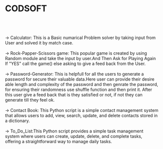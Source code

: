 # CODSOFT
<br><br><br>
-> Calculator: This is a Basic numarical Problem solver by taking input from User and solved it by match case. 
<br><br>
-> Rock-Papper-Scissors game: This popular game is created by using Random module and take the input by user.And Then Ask for Playing Again If "YES" call the game() else asking to give a feed back from the User.
<br><br>
-> Password-Generator: This is helpfull for all the users to generate a password for secure their valuable data.Here user can provide their desire able length and complexity of the password and then genrate the password, for ensuring their randomness use shuffle function and then print it. After this user give a feed back that is they satisfied or not, if not they can generate till they feel ok.
<br><br>
-> Contact Book: This Python script is a simple contact management system that allows users to add, view, search, update, and delete contacts stored in a dictionary.
<br><br>
-> To_Do_List:This Python script provides a simple task management system where users can create, update, delete, and complete tasks, offering a straightforward way to manage daily tasks.
